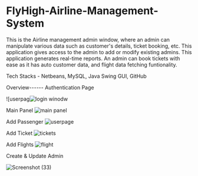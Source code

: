 # FlyHigh-Airline-Management-System
This is the Airline management admin window, where an admin can manipulate various data such as 
customer's details, ticket booking, etc.
This application gives access to the admin to add or modify existing admins.
This application generates real-time reports.
An admin can book tickets with ease as it has auto customer data, and flight data fetching funtionality.

Tech Stacks - Netbeans, MySQL, Java Swing GUI, GitHub

Overview------
Authentication Page

![userpag![login winodw](https://user-images.githubusercontent.com/120046236/217181582-b3ad9a44-3d19-47b5-aa96-296d7d780646.png)

Main Panel 
![main panel](https://user-images.githubusercontent.com/120046236/217181662-ee0604fe-46b1-4b57-bd4b-eaf6941c4fb6.png)

Add Passenger
![userpage](https://user-images.githubusercontent.com/120046236/217181859-5c597bb7-6746-480f-952f-9f299c09bc5c.png)

Add Ticket
![tickets](https://user-images.githubusercontent.com/120046236/217181887-3cd1f6be-bb51-40c2-a934-ef75368916a8.png)

Add Flights
![flight](https://user-images.githubusercontent.com/120046236/217181943-e450a9da-838c-4e7c-bae8-1c990c2da885.png)

Create & Update Admin

![Screenshot (33)](https://user-images.githubusercontent.com/120046236/217182219-0c669b9f-5bf5-4d91-a34c-7ba930d4f96f.png)

